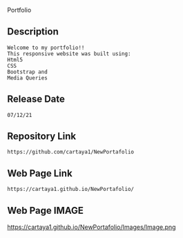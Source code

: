 Portfolio 

## Description 

	Welcome to my portfolio!!
	This responsive website was built using: 
	Html5
	CSS
	Bootstrap and
  	Media Queries

## Release Date

	07/12/21

## Repository Link

	https://github.com/cartaya1/NewPortafolio

## Web Page Link

	https://cartaya1.github.io/NewPortafolio/

## Web Page IMAGE

https://cartaya1.github.io/NewPortafolio/Images/Image.png
